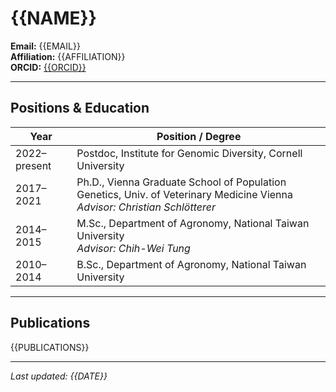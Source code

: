 # {{NAME}}

**Email:** {{EMAIL}}  
**Affiliation:** {{AFFILIATION}}  
**ORCID:** [{{ORCID}}](https://orcid.org/{{ORCID}})

---

## Positions & Education

| Year         | Position / Degree                                                                 |
|--------------|------------------------------------------------------------------------------------|
| 2022–present | Postdoc, Institute for Genomic Diversity, Cornell University                      |
| 2017–2021    | Ph.D., Vienna Graduate School of Population Genetics, Univ. of Veterinary Medicine Vienna  <br> *Advisor: Christian Schlötterer* |
| 2014–2015    | M.Sc., Department of Agronomy, National Taiwan University                         <br> *Advisor: Chih-Wei Tung* |
| 2010–2014    | B.Sc., Department of Agronomy, National Taiwan University                         |
---

## Publications

{{PUBLICATIONS}}

---

_Last updated: {{DATE}}_
